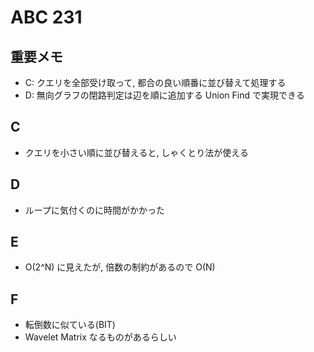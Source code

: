 # ABC 231

## 重要メモ

- C: クエリを全部受け取って, 都合の良い順番に並び替えて処理する
- D: 無向グラフの閉路判定は辺を順に追加する Union Find で実現できる

## C

- クエリを小さい順に並び替えると, しゃくとり法が使える

## D

- ループに気付くのに時間がかかった

## E

- O(2^N) に見えたが, 倍数の制約があるので O(N)

## F

- 転倒数に似ている(BIT)
- Wavelet Matrix なるものがあるらしい

